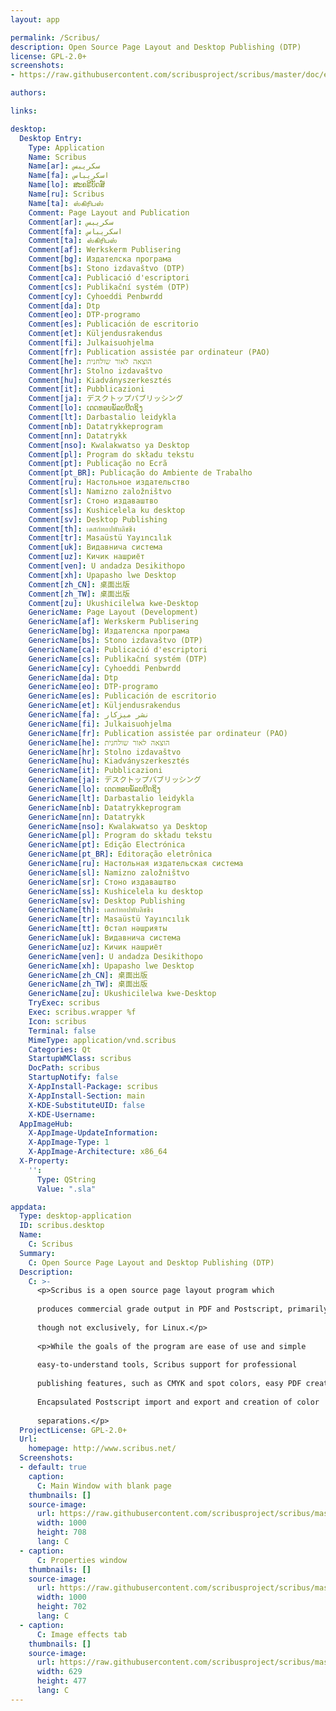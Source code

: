 ```yaml
---
layout: app

permalink: /Scribus/
description: Open Source Page Layout and Desktop Publishing (DTP)
license: GPL-2.0+
screenshots:
- https://raw.githubusercontent.com/scribusproject/scribus/master/doc/en/images/Rembrandt2.png

authors:

links:

desktop:
  Desktop Entry:
    Type: Application
    Name: Scribus
    Name[ar]: سكريبس
    Name[fa]: اسکریباس
    Name[lo]: ສະຄຣີບັດສ໌
    Name[ru]: Scribus
    Name[ta]: ஸ்கிரிபஸ்
    Comment: Page Layout and Publication
    Comment[ar]: سكريبس
    Comment[fa]: اسکریباس
    Comment[ta]: ஸ்கிரிபஸ்
    Comment[af]: Werkskerm Publisering
    Comment[bg]: Издателска програма
    Comment[bs]: Stono izdavaštvo (DTP)
    Comment[ca]: Publicació d'escriptori
    Comment[cs]: Publikační systém (DTP)
    Comment[cy]: Cyhoeddi Penbwrdd
    Comment[da]: Dtp
    Comment[eo]: DTP-programo
    Comment[es]: Publicación de escritorio
    Comment[et]: Küljendusrakendus
    Comment[fi]: Julkaisuohjelma
    Comment[fr]: Publication assistée par ordinateur (PAO)
    Comment[he]: הוצאה לאור שולחנית
    Comment[hr]: Stolno izdavaštvo
    Comment[hu]: Kiadványszerkesztés
    Comment[it]: Pubblicazioni
    Comment[ja]: デスクトップパブリッシング
    Comment[lo]: ເດດທອບພັລບບີດຊິງ
    Comment[lt]: Darbastalio leidykla
    Comment[nb]: Datatrykkeprogram
    Comment[nn]: Datatrykk
    Comment[nso]: Kwalakwatso ya Desktop
    Comment[pl]: Program do składu tekstu
    Comment[pt]: Publicação no Ecrã
    Comment[pt_BR]: Publicação do Ambiente de Trabalho
    Comment[ru]: Настольное издательство
    Comment[sl]: Namizno založništvo
    Comment[sr]: Стоно издаваштво
    Comment[ss]: Kushicelela ku desktop
    Comment[sv]: Desktop Publishing
    Comment[th]: เดสก์ทอปพับลิชชิง
    Comment[tr]: Masaüstü Yayıncılık
    Comment[uk]: Видавнича система
    Comment[uz]: Кичик нашриёт
    Comment[ven]: U andadza Desikithopo
    Comment[xh]: Upapasho lwe Desktop
    Comment[zh_CN]: 桌面出版
    Comment[zh_TW]: 桌面出版
    Comment[zu]: Ukushicilelwa kwe-Desktop
    GenericName: Page Layout (Development)
    GenericName[af]: Werkskerm Publisering
    GenericName[bg]: Издателска програма
    GenericName[bs]: Stono izdavaštvo (DTP)
    GenericName[ca]: Publicació d'escriptori
    GenericName[cs]: Publikační systém (DTP)
    GenericName[cy]: Cyhoeddi Penbwrdd
    GenericName[da]: Dtp
    GenericName[eo]: DTP-programo
    GenericName[es]: Publicación de escritorio
    GenericName[et]: Küljendusrakendus
    GenericName[fa]: نشر میزکار
    GenericName[fi]: Julkaisuohjelma
    GenericName[fr]: Publication assistée par ordinateur (PAO)
    GenericName[he]: הוצאה לאור שולחנית
    GenericName[hr]: Stolno izdavaštvo
    GenericName[hu]: Kiadványszerkesztés
    GenericName[it]: Pubblicazioni
    GenericName[ja]: デスクトップパブリッシング
    GenericName[lo]: ເດດທອບພັລບບີດຊິງ
    GenericName[lt]: Darbastalio leidykla
    GenericName[nb]: Datatrykkeprogram
    GenericName[nn]: Datatrykk
    GenericName[nso]: Kwalakwatso ya Desktop
    GenericName[pl]: Program do składu tekstu
    GenericName[pt]: Edição Electrónica
    GenericName[pt_BR]: Editoração eletrônica
    GenericName[ru]: Настольная издательская система
    GenericName[sl]: Namizno založništvo
    GenericName[sr]: Стоно издаваштво
    GenericName[ss]: Kushicelela ku desktop
    GenericName[sv]: Desktop Publishing
    GenericName[th]: เดสก์ทอปพับลิชชิง
    GenericName[tr]: Masaüstü Yayıncılık
    GenericName[tt]: Өстәл нәшрияты
    GenericName[uk]: Видавнича система
    GenericName[uz]: Кичик нашриёт
    GenericName[ven]: U andadza Desikithopo
    GenericName[xh]: Upapasho lwe Desktop
    GenericName[zh_CN]: 桌面出版
    GenericName[zh_TW]: 桌面出版
    GenericName[zu]: Ukushicilelwa kwe-Desktop
    TryExec: scribus
    Exec: scribus.wrapper %f
    Icon: scribus
    Terminal: false
    MimeType: application/vnd.scribus
    Categories: Qt
    StartupWMClass: scribus
    DocPath: scribus
    StartupNotify: false
    X-AppInstall-Package: scribus
    X-AppInstall-Section: main
    X-KDE-SubstituteUID: false
    X-KDE-Username: 
  AppImageHub:
    X-AppImage-UpdateInformation: 
    X-AppImage-Type: 1
    X-AppImage-Architecture: x86_64
  X-Property:
    '':
      Type: QString
      Value: ".sla"

appdata:
  Type: desktop-application
  ID: scribus.desktop
  Name:
    C: Scribus
  Summary:
    C: Open Source Page Layout and Desktop Publishing (DTP)
  Description:
    C: >-
      <p>Scribus is a open source page layout program which
  
      produces commercial grade output in PDF and Postscript, primarily,
  
      though not exclusively, for Linux.</p>
  
      <p>While the goals of the program are ease of use and simple
  
      easy-to-understand tools, Scribus support for professional
  
      publishing features, such as CMYK and spot colors, easy PDF creation,
  
      Encapsulated Postscript import and export and creation of color
  
      separations.</p>
  ProjectLicense: GPL-2.0+
  Url:
    homepage: http://www.scribus.net/
  Screenshots:
  - default: true
    caption:
      C: Main Window with blank page
    thumbnails: []
    source-image:
      url: https://raw.githubusercontent.com/scribusproject/scribus/master/doc/en/images/Rembrandt2.png
      width: 1000
      height: 708
      lang: C
  - caption:
      C: Properties window
    thumbnails: []
    source-image:
      url: https://raw.githubusercontent.com/scribusproject/scribus/master/doc/en/images/Rembrandt18.png
      width: 1000
      height: 702
      lang: C
  - caption:
      C: Image effects tab
    thumbnails: []
    source-image:
      url: https://raw.githubusercontent.com/scribusproject/scribus/master/doc/en/images/Rembrandt16.png
      width: 629
      height: 477
      lang: C
---
```

